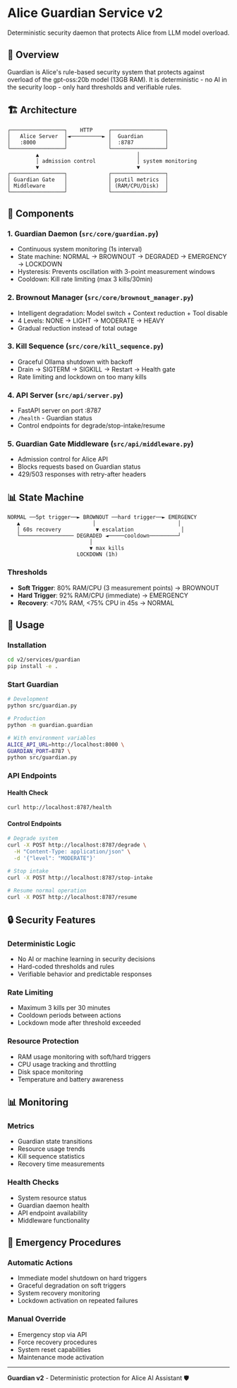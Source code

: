 # Alice Guardian Service v2

Deterministic security daemon that protects Alice from LLM model overload.

## 🎯 Overview

Guardian is Alice's rule-based security system that protects against overload of the gpt-oss:20b model (13GB RAM). It is deterministic - no AI in the security loop - only hard thresholds and verifiable rules.

## 🏗️ Architecture

```
┌─────────────────┐    HTTP     ┌─────────────────┐
│   Alice Server  │◄──────────► │  Guardian       │
│   :8000         │             │  :8787          │
└─────────────────┘             └─────────────────┘
         ▲                               │
         │ admission control             │ system monitoring
         ▼                               ▼
┌─────────────────┐             ┌─────────────────┐
│ Guardian Gate   │             │ psutil metrics  │
│ Middleware      │             │ (RAM/CPU/Disk)  │
└─────────────────┘             └─────────────────┘
```

## 🔧 Components

### 1. Guardian Daemon (`src/core/guardian.py`)

- Continuous system monitoring (1s interval)
- State machine: NORMAL → BROWNOUT → DEGRADED → EMERGENCY → LOCKDOWN
- Hysteresis: Prevents oscillation with 3-point measurement windows
- Cooldown: Kill rate limiting (max 3 kills/30min)

### 2. Brownout Manager (`src/core/brownout_manager.py`)

- Intelligent degradation: Model switch + Context reduction + Tool disable
- 4 Levels: NONE → LIGHT → MODERATE → HEAVY
- Gradual reduction instead of total outage

### 3. Kill Sequence (`src/core/kill_sequence.py`)

- Graceful Ollama shutdown with backoff
- Drain → SIGTERM → SIGKILL → Restart → Health gate
- Rate limiting and lockdown on too many kills

### 4. API Server (`src/api/server.py`)

- FastAPI server on port :8787
- `/health` - Guardian status
- Control endpoints for degrade/stop-intake/resume

### 5. Guardian Gate Middleware (`src/api/middleware.py`)

- Admission control for Alice API
- Blocks requests based on Guardian status
- 429/503 responses with retry-after headers

## 📊 State Machine

```
NORMAL ──5pt trigger──► BROWNOUT ──hard trigger──► EMERGENCY
   ▲                       │                          │
   │ 60s recovery           ▼ escalation               │
   └───────────────── DEGRADED ◄─────cooldown─────────┘
                          │
                          ▼ max kills
                      LOCKDOWN (1h)
```

### Thresholds

- **Soft Trigger**: 80% RAM/CPU (3 measurement points) → BROWNOUT
- **Hard Trigger**: 92% RAM/CPU (immediate) → EMERGENCY
- **Recovery**: <70% RAM, <75% CPU in 45s → NORMAL

## 🚀 Usage

### Installation

```bash
cd v2/services/guardian
pip install -e .
```

### Start Guardian

```bash
# Development
python src/guardian.py

# Production
python -m guardian.guardian

# With environment variables
ALICE_API_URL=http://localhost:8000 \
GUARDIAN_PORT=8787 \
python src/guardian.py
```

### API Endpoints

#### Health Check

```bash
curl http://localhost:8787/health
```

#### Control Endpoints

```bash
# Degrade system
curl -X POST http://localhost:8787/degrade \
  -H "Content-Type: application/json" \
  -d '{"level": "MODERATE"}'

# Stop intake
curl -X POST http://localhost:8787/stop-intake

# Resume normal operation
curl -X POST http://localhost:8787/resume
```

## 🔒 Security Features

### Deterministic Logic

- No AI or machine learning in security decisions
- Hard-coded thresholds and rules
- Verifiable behavior and predictable responses

### Rate Limiting

- Maximum 3 kills per 30 minutes
- Cooldown periods between actions
- Lockdown mode after threshold exceeded

### Resource Protection

- RAM usage monitoring with soft/hard triggers
- CPU usage tracking and throttling
- Disk space monitoring
- Temperature and battery awareness

## 📊 Monitoring

### Metrics

- Guardian state transitions
- Resource usage trends
- Kill sequence statistics
- Recovery time measurements

### Health Checks

- System resource status
- Guardian daemon health
- API endpoint availability
- Middleware functionality

## 🚨 Emergency Procedures

### Automatic Actions

- Immediate model shutdown on hard triggers
- Graceful degradation on soft triggers
- System recovery monitoring
- Lockdown activation on repeated failures

### Manual Override

- Emergency stop via API
- Force recovery procedures
- System reset capabilities
- Maintenance mode activation

---

**Guardian v2** - Deterministic protection for Alice AI Assistant 🛡️
